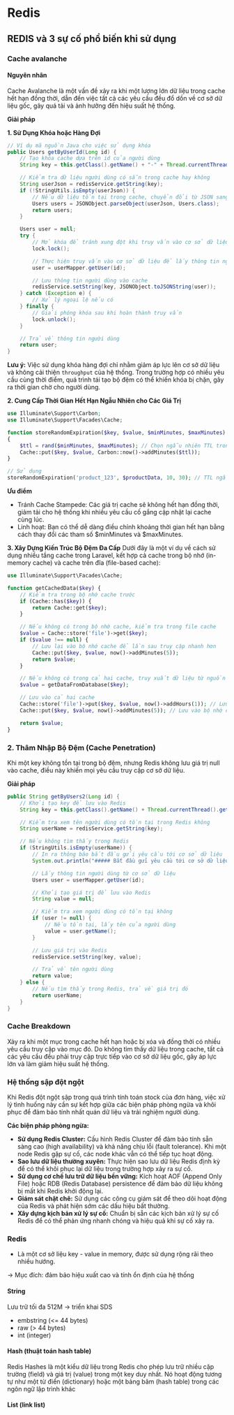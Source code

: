 # Redis

## REDIS và 3 sự cố phổ biến khi sử dụng

### Cache avalanche

#### Nguyên nhân

Cache Avalanche là một vấn đề xảy ra khi một lượng lớn dữ liệu trong cache hết hạn đồng thời, dẫn đến việc tất cả các yêu cầu đều đổ dồn về cơ sở dữ liệu gốc, gây quá tải và ảnh hưởng đến hiệu suất hệ thống.

**Giải pháp**

**1. Sử Dụng Khóa hoặc Hàng Đợi**

```java
// Ví dụ mã nguồn Java cho việc sử dụng khóa
public Users getByUserId(Long id) {
    // Tạo khóa cache dựa trên id của người dùng
    String key = this.getClass().getName() + "-" + Thread.currentThread().getStackTrace()[1].getMethodName() + "-id" + id;

    // Kiểm tra dữ liệu người dùng có sẵn trong cache hay không
    String userJson = redisService.getString(key);
    if (!StringUtils.isEmpty(userJson)) {
        // Nếu dữ liệu tồn tại trong cache, chuyển đổi từ JSON sang đối tượng Users và trả về
        Users users = JSONObject.parseObject(userJson, Users.class);
        return users;
    }

    Users user = null;
    try {
        // Mở khóa để tránh xung đột khi truy vấn vào cơ sở dữ liệu
        lock.lock();

        // Thực hiện truy vấn vào cơ sở dữ liệu để lấy thông tin người dùng
        user = userMapper.getUser(id);

        // Lưu thông tin người dùng vào cache
        redisService.setString(key, JSONObject.toJSONString(user));
    } catch (Exception e) {
        // Xử lý ngoại lệ nếu có
    } finally {
        // Giải phóng khóa sau khi hoàn thành truy vấn
        lock.unlock();
    }

    // Trả về thông tin người dùng
    return user;
}

```

**Lưu ý:** Việc sử dụng khóa hàng đợi chỉ nhằm giảm áp lực lên cơ sở dữ liệu và không cải thiện `throughput` của hệ thống. Trong trường hợp có nhiều yêu cầu cùng thời điểm, quá trình tái tạo bộ đệm có thể khiến khóa bị chặn, gây ra thời gian chờ cho người dùng.

**2. Cung Cấp Thời Gian Hết Hạn Ngẫu Nhiên cho Các Giá Trị**

```php
use Illuminate\Support\Carbon;
use Illuminate\Support\Facades\Cache;

function storeRandomExpiration($key, $value, $minMinutes, $maxMinutes)
{
    $ttl = rand($minMinutes, $maxMinutes); // Chọn ngẫu nhiên TTL trong khoảng minMinutes và maxMinutes
    Cache::put($key, $value, Carbon::now()->addMinutes($ttl));
}

// Sử dụng
storeRandomExpiration('product_123', $productData, 10, 30); // TTL ngẫu nhiên từ 10 đến 30 phút

```

**Ưu điểm**

- Tránh Cache Stampede: Các giá trị cache sẽ không hết hạn đồng thời, giảm tải cho hệ thống khi nhiều yêu cầu cố gắng cập nhật lại cache cùng lúc.
- Linh hoạt: Bạn có thể dễ dàng điều chỉnh khoảng thời gian hết hạn bằng cách thay đổi các tham số $minMinutes và $maxMinutes.

**3. Xây Dựng Kiến Trúc Bộ Đệm Đa Cấp**
Dưới đây là một ví dụ về cách sử dụng nhiều tầng cache trong Laravel, kết hợp cả cache trong bộ nhớ (in-memory cache) và cache trên đĩa (file-based cache):

```php
use Illuminate\Support\Facades\Cache;

function getCachedData($key) {
    // Kiểm tra trong bộ nhớ cache trước
    if (Cache::has($key)) {
        return Cache::get($key);
    }

    // Nếu không có trong bộ nhớ cache, kiểm tra trong file cache
    $value = Cache::store('file')->get($key);
    if ($value !== null) {
        // Lưu lại vào bộ nhớ cache để lần sau truy cập nhanh hơn
        Cache::put($key, $value, now()->addMinutes(5));
        return $value;
    }

    // Nếu không có trong cả hai cache, truy xuất dữ liệu từ nguồn gốc (ví dụ: database)
    $value = getDataFromDatabase($key);

    // Lưu vào cả hai cache
    Cache::store('file')->put($key, $value, now()->addHours(1)); // Lưu vào file cache với TTL dài hơn
    Cache::put($key, $value, now()->addMinutes(5)); // Lưu vào bộ nhớ cache với TTL ngắn hơn

    return $value;
}
```

### 2. Thâm Nhập Bộ Đệm (Cache Penetration)

Khi một key không tồn tại trong bộ đệm, nhưng Redis không lưu giá trị null vào cache, điều này khiến mọi yêu cầu truy cập cơ sở dữ liệu.

**Giải pháp**

```java
public String getByUsers2(Long id) {
    // Khởi tạo key để lưu vào Redis
    String key = this.getClass().getName() + Thread.currentThread().getStackTrace()[1].getMethodName() + "-id:" + id;

    // Kiểm tra xem tên người dùng có tồn tại trong Redis không
    String userName = redisService.getString(key);

    // Nếu không tìm thấy trong Redis
    if (StringUtils.isEmpty(userName)) {
        // In ra thông báo bắt đầu gửi yêu cầu tới cơ sở dữ liệu
        System.out.println("##### Bắt đầu gửi yêu cầu tới cơ sở dữ liệu ******");

        // Lấy thông tin người dùng từ cơ sở dữ liệu
        Users user = userMapper.getUser(id);

        // Khởi tạo giá trị để lưu vào Redis
        String value = null;

        // Kiểm tra xem người dùng có tồn tại không
        if (user != null) {
            // Nếu tồn tại, lấy tên của người dùng
            value = user.getName();
        }

        // Lưu giá trị vào Redis
        redisService.setString(key, value);

        // Trả về tên người dùng
        return value;
    } else {
        // Nếu tìm thấy trong Redis, trả về giá trị đó
        return userName;
    }
}

```

### Cache Breakdown

Xảy ra khi một mục trong cache hết hạn hoặc bị xóa và đồng thời có nhiều yêu cầu truy cập vào mục đó. Do không tìm thấy dữ liệu trong cache, tất cả các yêu cầu đều phải truy cập trực tiếp vào cơ sở dữ liệu gốc, gây áp lực lớn và làm giảm hiệu suất hệ thống.

### Hệ thống sập đột ngột

Khi Redis đột ngột sập trong quá trình tính toán stock của đơn hàng, việc xử lý tình huống này cần sự kết hợp giữa các biện pháp phòng ngừa và khôi phục để đảm bảo tính nhất quán dữ liệu và trải nghiệm người dùng.

**Các biện pháp phòng ngừa:**

- **Sử dụng Redis Cluster:** Cấu hình Redis Cluster để đảm bảo tính sẵn sàng cao (high availability) và khả năng chịu lỗi (fault tolerance). Khi một node Redis gặp sự cố, các node khác vẫn có thể tiếp tục hoạt động.
- **Sao lưu dữ liệu thường xuyên:** Thực hiện sao lưu dữ liệu Redis định kỳ để có thể khôi phục lại dữ liệu trong trường hợp xảy ra sự cố.
- **Sử dụng cơ chế lưu trữ dữ liệu bền vững:** Kích hoạt AOF (Append Only File) hoặc RDB (Redis Database) persistence để đảm bảo dữ liệu không bị mất khi Redis khởi động lại.
- **Giám sát chặt chẽ:** Sử dụng các công cụ giám sát để theo dõi hoạt động của Redis và phát hiện sớm các dấu hiệu bất thường.
- **Xây dựng kịch bản xử lý sự cố:** Chuẩn bị sẵn các kịch bản xử lý sự cố Redis để có thể phản ứng nhanh chóng và hiệu quả khi sự cố xảy ra.

### Redis

- Là một cơ sở liệu key - value in memory, được sử dụng rộng rãi theo nhiều hướng.

-> Mục đích: đảm bảo hiệu xuất cao và tính ổn định của hệ thống

#### String

Lưu trữ tối đa 512M -> triển khai SDS

- embstring (<= 44 bytes)
- raw (> 44 bytes)
- int (integer)

#### Hash (thuật toán hash table)

Redis Hashes là một kiểu dữ liệu trong Redis cho phép lưu trữ nhiều cặp trường (field) và giá trị (value) trong một key duy nhất. Nó hoạt động tương tự như một từ điển (dictionary) hoặc một bảng băm (hash table) trong các ngôn ngữ lập trình khác


#### List (link list)


